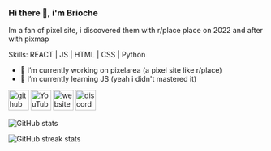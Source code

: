 ### Hi there 👋, i'm Brioche
Im a fan of pixel site, i discovered them with r/place place on 2022 and after with pixmap

Skills: REACT | JS | HTML | CSS | Python

- 🔭 I’m currently working on pixelarea (a pixel site like r/place) 
- 🌱 I’m currently learning JS (yeah i didn't mastered it) 


[<img src='https://cdn.jsdelivr.net/npm/simple-icons@3.0.1/icons/github.svg' alt='github' height='40'>](https://github.com/briocheeeee)  [<img src='https://cdn.jsdelivr.net/npm/simple-icons@3.0.1/icons/youtube.svg' alt='YouTube' height='40'>](https://www.youtube.com/channel/4bit-do)  [<img src='https://cdn.jsdelivr.net/npm/simple-icons@3.0.1/icons/icloud.svg' alt='website' height='40'>](briochee.xyz)  [<img src='https://cdn.jsdelivr.net/npm/simple-icons@3.0.1/icons/discord.svg' alt='discord' height='40'>](https://discord.com/users/1226300939816927273)  

![GitHub stats](https://github-readme-stats.vercel.app/api?username=briocheeeee&show_icons=true&theme=radical)  

![GitHub streak stats](https://streak-stats.demolab.com/?user=briocheeeee&theme=radical)  

